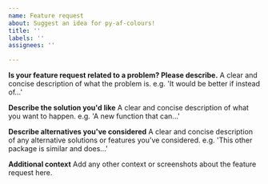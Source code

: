 ```yaml
---
name: Feature request
about: Suggest an idea for py-af-colours!
title: ''
labels: ''
assignees: ''

---
```


**Is your feature request related to a problem? Please describe.**
A clear and concise description of what the problem is. e.g. 'It would be better if instead of...'

**Describe the solution you'd like**
A clear and concise description of what you want to happen. e.g. 'A new function that can...'

**Describe alternatives you've considered**
A clear and concise description of any alternative solutions or features you've considered. e.g. 'This other package is similar and does...'

**Additional context**
Add any other context or screenshots about the feature request here.
